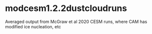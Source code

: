 # modcesm1.2.2dustcloudruns
Averaged output from McGraw et al 2020 CESM runs, where CAM has modified ice nucleation, etc
